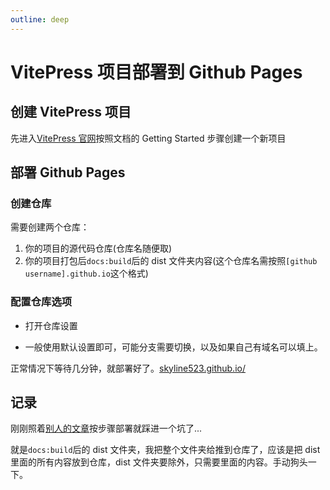 ```yaml
---
outline: deep
---
```


# VitePress 项目部署到 Github Pages

## 创建 VitePress 项目

先进入[VitePress 官网](https://vitepress.dev/guide/getting-started)按照文档的 Getting Started 步骤创建一个新项目

## 部署 Github Pages

### 创建仓库

需要创建两个仓库：

1. 你的项目的源代码仓库(仓库名随便取)
2. 你的项目打包后`docs:build`后的 dist 文件夹内容(这个仓库名需按照`[github username].github.io`这个格式)

### 配置仓库选项

- 打开仓库设置

<ZoomImg src='/assets/articles/vitepress/github-repo.png' desc='仓库设置' />

- 一般使用默认设置即可，可能分支需要切换，以及如果自己有域名可以填上。

<ZoomImg src='/assets/articles/vitepress/repo-setting.png' desc='仓库设置' />

正常情况下等待几分钟，就部署好了。[skyline523.github.io/](https://skyline523.github.io/)

## 记录

刚刚照着[别人的文章](https://juejin.cn/post/7139818261704605733)按步骤部署就踩进一个坑了...

就是`docs:build`后的 dist 文件夹，我把整个文件夹给推到仓库了，应该是把 dist 里面的所有内容放到仓库，dist 文件夹要除外，只需要里面的内容。手动狗头一下。
